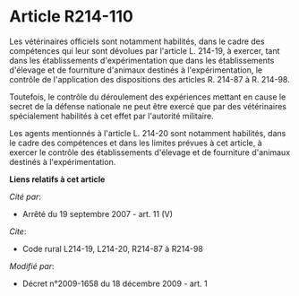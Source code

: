 # Article R214-110

Les vétérinaires officiels sont notamment habilités, dans le cadre des compétences qui leur sont dévolues par l'article L.
214-19, à exercer, tant dans les établissements d'expérimentation que dans les établissements d'élevage et de fourniture
d'animaux destinés à l'expérimentation, le contrôle de l'application des dispositions des articles R. 214-87 à R. 214-98. 

Toutefois, le contrôle du déroulement des expériences mettant en cause le secret de la défense nationale ne peut être exercé
que par des vétérinaires spécialement habilités à cet effet par l'autorité militaire. 

Les agents mentionnés à l'article L. 214-20 sont notamment habilités, dans le cadre des compétences et dans les limites
prévues à cet article, à exercer le contrôle des établissements d'élevage et de fourniture d'animaux destinés à
l'expérimentation.

**Liens relatifs à cet article**

_Cité par_:

  - Arrêté du 19 septembre 2007 - art. 11 (V)

_Cite_:

  - Code rural L214-19, L214-20, R214-87 à R214-98

_Modifié par_:

  - Décret n°2009-1658 du 18 décembre 2009 - art. 1
